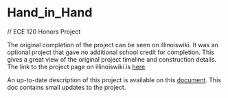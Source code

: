 # Hand_in_Hand
// ECE 120 Honors Project

The original completion of the project can be seen on illinoiswiki. It was an optional project that gave no additional school credit for completion. This gives a great view of the original project timeline and construction details. The link to the project page on illinoiswiki is [here](https://wiki.illinois.edu/wiki/display/ECE110HLSF15/Hand-in-Hand).

An up-to-date description of this project is available on this [document](https://docs.google.com/document/d/1fnFFqMAPEsE3RhKEh91evqwD1-2J14pyX5Lz18mqjS4/edit). This doc contains small updates to the project.

